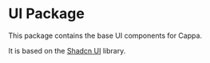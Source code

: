 # UI Package

This package contains the base UI components for Cappa.

It is based on the [Shadcn UI](https://ui.shadcn.com/) library.
